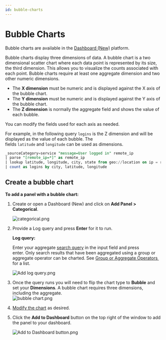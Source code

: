 ```yaml
---
id: bubble-charts
---
```


# Bubble Charts

Bubble charts are available in the [Dashboard (New)](../about-dashboard-new.md) platform.

Bubble charts display three dimensions of data. A bubble chart is a two dimensional scatter chart where each data point is represented by its size, the third dimension. This allows you to visualize the counts associated with each point. Bubble charts require at least one aggregate dimension and two other numeric dimensions.

* The **X dimension** must be numeric and is displayed against the X axis of the bubble chart.
* The **Y dimension** must be numeric and is displayed against the Y axis of the bubble chart.
* The **Z dimension** is normally the aggregate field and shows the value of each bubble.

You can modify the fields used for each axis as needed.

For example, in the following query `logins` is the Z dimension and will be displayed as the value of each bubble. The fields `latitude` and `longitude` can be used as dimensions.

```sql
_sourceCategory=service "message=User logged in" remote_ip 
| parse "[remote_ip=*]" as remote_ip 
| lookup latitude, longitude, city, state from geo://location on ip = remote_ip 
| count as logins by city, latitude, longitude
```

## Create a bubble chart

**To add a panel with a bubble chart:**

1. Create or open a Dashboard (New) and click on **Add Panel \> Categorical**.  

    ![categorical.png](/img/dashboards-new/panels/bubble-charts/categorical.png)

1. Provide a Log query and press **Enter** for it to run.

    **Log query:**

    Enter your aggregate [search query](../../../05Search/Search-Query-Language.md "Search Query Language") in the input field and press enter. Only search results that have been aggregated using a group or aggregate operator can be charted. See [Group or Aggregate Operators ](../../../05Search/Search-Query-Language/aaGroup.md "https://help.sumologic.com/Search/Search_Query_Language/aaGroup") for a list.

    ![Add log query.png](/img/dashboards-new/create-dashboard-new/Add-log-query.png)

1. Once the query runs you will need to flip the chart type to **Bubble** and set your **Dimensions**. A bubble chart requires three dimensions, including the aggregate.  
    ![bubble chart.png](/img/dashboards-new/panels/bubble-charts/bubble-chart.png)

1. [Modify the chart](modify-chart.md) as desired.

1. Click the **Add to Dashboard** button on the top right of the window to add the panel to your dashboard.  

    ![Add to Dashboard button.png](/img/dashboards-new/create-dashboard-new/Add-to-Dashboard-button.png)

  
 

